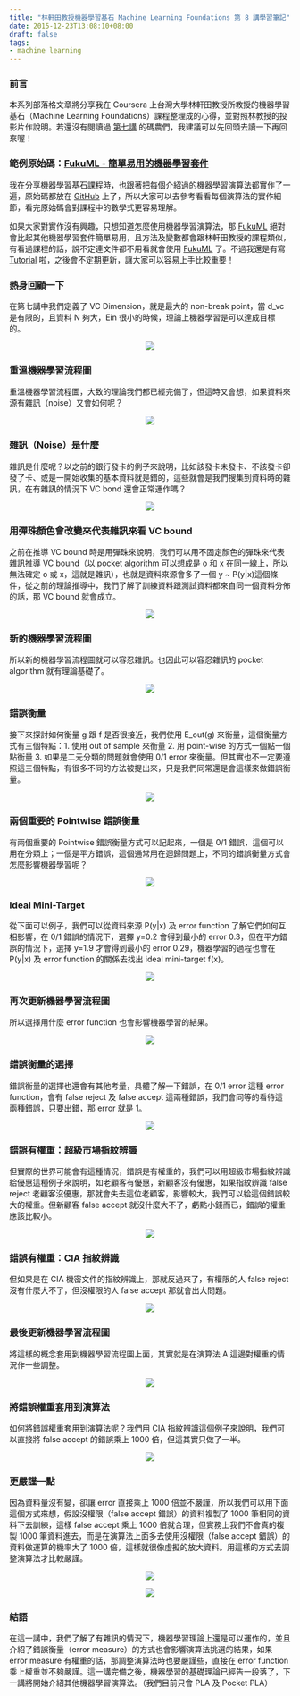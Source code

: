 ```yaml
---
title: "林軒田教授機器學習基石 Machine Learning Foundations 第 8 講學習筆記"
date: 2015-12-23T13:08:10+08:00
draft: false
tags:
- machine learning
---
```


### 前言

本系列部落格文章將分享我在 Coursera 上台灣大學林軒田教授所教授的機器學習基石（Machine Learning Foundations）課程整理成的心得，並對照林教授的投影片作說明。若還沒有閱讀過 [第七講](http://blog.fukuball.com/lin-xuan-tian-jiao-shou-ji-qi-xue-xi-ji-shi-machine-learning-foundations-di-qi-jiang-xue-xi-bi-ji/) 的碼農們，我建議可以先回頭去讀一下再回來喔！

### 範例原始碼：[FukuML - 簡單易用的機器學習套件](https://github.com/fukuball/fuku-ml)

我在分享機器學習基石課程時，也跟著把每個介紹過的機器學習演算法都實作了一遍，原始碼都放在 [GitHub](https://github.com/fukuball/fuku-ml) 上了，所以大家可以去參考看看每個演算法的實作細節，看完原始碼會對課程中的數學式更容易理解。

如果大家對實作沒有興趣，只想知道怎麼使用機器學習演算法，那 [FukuML](https://github.com/fukuball/fuku-ml) 絕對會比起其他機器學習套件簡單易用，且方法及變數都會跟林軒田教授的課程類似，有看過課程的話，說不定連文件都不用看就會使用 [FukuML](https://github.com/fukuball/fuku-ml) 了。不過我還是有寫 [Tutorial](https://github.com/fukuball/FukuML-Tutorial) 啦，之後會不定期更新，讓大家可以容易上手比較重要！

### 熱身回顧一下

在第七講中我們定義了 VC Dimension，就是最大的 non-break point，當 d_vc 是有限的，且資料 N 夠大，Ein 很小的時候，理論上機器學習是可以達成目標的。

<p style="text-align:center">
    <img src="http://static.obeobe.com/image/blog-image/Machine-Learning-Foundations-8-1.png">
</p>

### 重溫機器學習流程圖

重溫機器學習流程圖，大致的理論我們都已經完備了，但這時又會想，如果資料來源有雜訊（noise）又會如何呢？

<p style="text-align:center">
    <img src="http://static.obeobe.com/image/blog-image/Machine-Learning-Foundations-8-2.png">
</p>

### 雜訊（Noise）是什麼

雜訊是什麼呢？以之前的銀行發卡的例子來說明，比如該發卡未發卡、不該發卡卻發了卡、或是一開始收集的基本資料就是錯的，這些就會是我們搜集到資料時的雜訊，在有雜訊的情況下 VC bond 還會正常運作嗎？

<p style="text-align:center">
    <img src="http://static.obeobe.com/image/blog-image/Machine-Learning-Foundations-8-3.png">
</p>

### 用彈珠顏色會改變來代表雜訊來看 VC bound

之前在推導 VC bound 時是用彈珠來說明，我們可以用不固定顏色的彈珠來代表雜訊推導 VC bound（以 pocket algorithm 可以想成是 o 和 x 在同一線上，所以無法確定 o 或 x，這就是雜訊），也就是資料來源會多了一個 y ~ P(y|x)這個條件，從之前的理論推導中，我們了解了訓練資料跟測試資料都來自同一個資料分佈的話，那 VC bound 就會成立。

<p style="text-align:center">
    <img src="http://static.obeobe.com/image/blog-image/Machine-Learning-Foundations-8-4.png">
</p>

### 新的機器學習流程圖

所以新的機器學習流程圖就可以容忍雜訊。也因此可以容忍雜訊的 pocket algorithm 就有理論基礎了。

<p style="text-align:center">
    <img src="http://static.obeobe.com/image/blog-image/Machine-Learning-Foundations-8-5.png">
</p>

### 錯誤衡量

接下來探討如何衡量 g 跟 f 是否很接近，我們使用 E_out(g) 來衡量，這個衡量方式有三個特點：1. 使用 out of sample 來衡量 2. 用 point-wise 的方式一個點一個點衡量 3. 如果是二元分類的問題就會使用 0/1 error 來衡量。但其實也不一定要遵照這三個特點，有很多不同的方法被提出來，只是我們同常還是會這樣來做錯誤衡量。

<p style="text-align:center">
    <img src="http://static.obeobe.com/image/blog-image/Machine-Learning-Foundations-8-6.png">
</p>

### 兩個重要的 Pointwise 錯誤衡量

有兩個重要的 Pointwise 錯誤衡量方式可以記起來，一個是 0/1 錯誤，這個可以用在分類上；一個是平方錯誤，這個通常用在迴歸問題上，不同的錯誤衡量方式會怎麼影響機器學習呢？

<p style="text-align:center">
    <img src="http://static.obeobe.com/image/blog-image/Machine-Learning-Foundations-8-8.png">
</p>

### Ideal Mini-Target

從下面可以例子，我們可以從資料來源 P(y|x) 及 error function 了解它們如何互相影響，在 0/1 錯誤的情況下，選擇 y=0.2 會得到最小的 error 0.3，但在平方錯誤的情況下，選擇 y=1.9 才會得到最小的 error 0.29，機器學習的過程也會在 P(y|x) 及 error function 的關係去找出 ideal mini-target f(x)。

<p style="text-align:center">
    <img src="http://static.obeobe.com/image/blog-image/Machine-Learning-Foundations-8-9.png">
</p>

### 再次更新機器學習流程圖

所以選擇用什麼 error function 也會影響機器學習的結果。

<p style="text-align:center">
    <img src="http://static.obeobe.com/image/blog-image/Machine-Learning-Foundations-8-10.png">
</p>

### 錯誤衡量的選擇

錯誤衡量的選擇也還會有其他考量，具體了解一下錯誤，在 0/1 error 這種 error function，會有 false reject 及 false accept 這兩種錯誤，我們會同等的看待這兩種錯誤，只要出錯，那 error 就是 1。

<p style="text-align:center">
    <img src="http://static.obeobe.com/image/blog-image/Machine-Learning-Foundations-8-11.png">
</p>

### 錯誤有權重：超級市場指紋辨識

但實際的世界可能會有這種情況，錯誤是有權重的，我們可以用超級市場指紋辨識給優惠這種例子來說明，如老顧客有優惠，新顧客沒有優惠，如果指紋辨識 false reject 老顧客沒優惠，那就會失去這位老顧客，影響較大，我們可以給這個錯誤較大的權重。但新顧客 false accept 就沒什麼大不了，虧點小錢而已，錯誤的權重應該比較小。

<p style="text-align:center">
    <img src="http://static.obeobe.com/image/blog-image/Machine-Learning-Foundations-8-12.png">
</p>

### 錯誤有權重：CIA 指紋辨識

但如果是在 CIA 機密文件的指紋辨識上，那就反過來了，有權限的人 false reject 沒有什麼大不了，但沒權限的人 false accept 那就會出大問題。

<p style="text-align:center">
    <img src="http://static.obeobe.com/image/blog-image/Machine-Learning-Foundations-8-13.png">
</p>

### 最後更新機器學習流程圖

將這樣的概念套用到機器學習流程圖上面，其實就是在演算法 A 這邊對權重的情況作一些調整。

<p style="text-align:center">
    <img src="http://static.obeobe.com/image/blog-image/Machine-Learning-Foundations-8-14.png">
</p>

### 將錯誤權重套用到演算法

如何將錯誤權重套用到演算法呢？我們用 CIA 指紋辨識這個例子來說明，我們可以直接將 false accept 的錯誤乘上 1000 倍，但這其實只做了一半。

<p style="text-align:center">
    <img src="http://static.obeobe.com/image/blog-image/Machine-Learning-Foundations-8-15.png">
</p>

### 更嚴謹一點

因為資料量沒有變，卻讓 error 直接乘上 1000 倍並不嚴謹，所以我們可以用下面這個方式來想，假設沒權限（false accept 錯誤）的資料複製了 1000 筆相同的資料下去訓練，這樣 false accept 乘上 1000 倍就合理，但實務上我們不會真的複製 1000 筆資料進去，而是在演算法上面多去使用沒權限（false accept 錯誤）的資料做運算的機率大了 1000 倍，這樣就很像虛擬的放大資料。用這樣的方式去調整演算法才比較嚴謹。

<p style="text-align:center">
    <img src="http://static.obeobe.com/image/blog-image/Machine-Learning-Foundations-8-17.png">
</p>

<p style="text-align:center">
    <img src="http://static.obeobe.com/image/blog-image/Machine-Learning-Foundations-8-18.png">
</p>

### 結語

在這一講中，我們了解了有雜訊的情況下，機器學習理論上還是可以運作的，並且介紹了錯誤衡量（error measure）的方式也會影響演算法挑選的結果，如果 error measure 有權重的話，那調整演算法時也要嚴謹些，直接在 error function 乘上權重並不夠嚴謹。這一講完備之後，機器學習的基礎理論已經告一段落了，下一講將開始介紹其他機器學習演算法。（我們目前只會 PLA 及 Pocket PLA）
